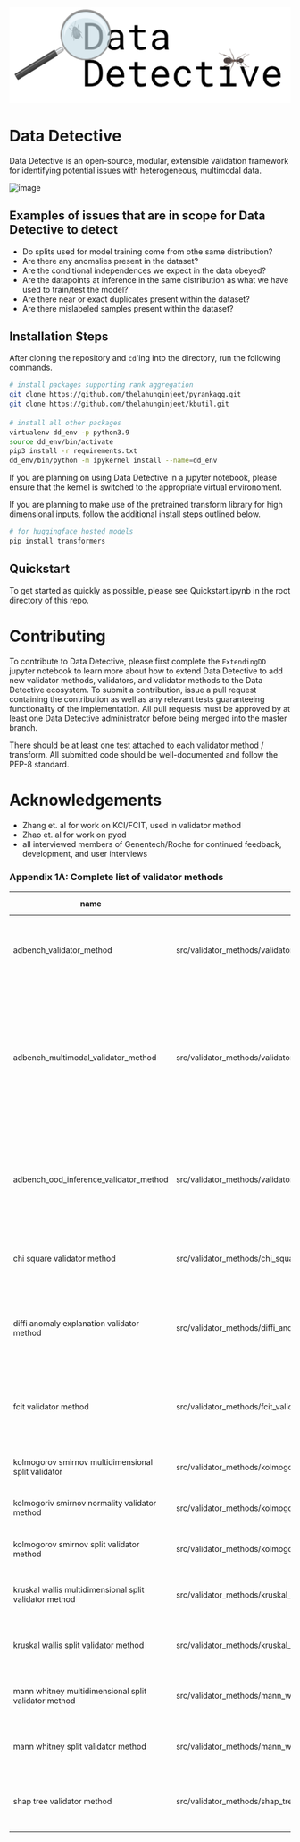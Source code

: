 ![Data Detective logo](DD_im.png)

# Data Detective

Data Detective is an open-source, modular, extensible validation framework for identifying potential issues with heterogeneous, multimodal data.

![image](https://github.com/gred-ecdi/datadetective/assets/97565124/53b70eab-3b38-44e9-bafa-ff660d959f7e)

## Examples of issues that are in scope for Data Detective to detect
- Do splits used for model training come from othe same distribution?
- Are there any anomalies present in the dataset?
- Are the conditional independences we expect in the data obeyed?
- Are the datapoints at inference in the same distribution as what we have used to train/test the model?
- Are there near or exact duplicates present within the dataset?
- Are there mislabeled samples present within the dataset?

## Installation Steps
After cloning the repository and `cd`'ing into the directory, run the following commands. 

```bash
# install packages supporting rank aggregation
git clone https://github.com/thelahunginjeet/pyrankagg.git
git clone https://github.com/thelahunginjeet/kbutil.git

# install all other packages
virtualenv dd_env -p python3.9 
source dd_env/bin/activate
pip3 install -r requirements.txt
dd_env/bin/python -m ipykernel install --name=dd_env 
```

If you are planning on using Data Detective in a jupyter notebook, please ensure that the kernel is switched to the appropriate virtual environoment.

If you are planning to make use of the pretrained transform library for high dimensional inputs, follow the additional install steps outlined below.

```bash
# for huggingface hosted models
pip install transformers

```

## Quickstart

To get started as quickly as possible, please see Quickstart.ipynb in the root directory of this repo.



# Contributing

To contribute to Data Detective, please first complete the `ExtendingDD` jupyter notebook to learn more about 
how to extend Data Detective to add new validator methods, validators, and validator methods to the Data Detective 
ecosystem. To submit a contribution, issue a pull request containing the contribution as well as any relevant
tests guaranteeing functionality of the implementation. All pull requests must be approved by at least one Data Detective 
administrator before being merged into the master branch. 

There should be at least one test attached to each validator method / transform. All submitted code should be 
well-documented and follow the PEP-8 standard. 

# Acknowledgements

- Zhang et. al for work on KCI/FCIT, used in validator method
- Zhao et. al for work on pyod
- all interviewed members of Genentech/Roche for continued feedback, development, and user interviews

### Appendix 1A: Complete list of validator methods

| name | path | method description | data types | operable split types | 
| ---- | ---- | ------------------ | ---------- | -------------------- | 
| adbench_validator_method | src/validator_methods/validator_method_factories/adbench_validator_method_factory.py | factory generating adbench methods that perform anomaly detection | multidimensional data | entire set | 
| adbench_multimodal_validator_method | src/validator_methods/validator_method_factories/adbench_multimodal_validator_method_factory.py | factory generating adbench methods that perform anomaly detection by concatenating all multidimensional columns first to be able to draw conclusions jointly from the data | multidimensional data | entire set | 
| adbench_ood_inference_validator_method | src/validator_methods/validator_method_factories/adbench_ood_inference_validator_method_factory.py | factory generating methods that perform ood testing given a source set and a target/inference set using adbench emthods | multidimensional data | inference_set, everything_but_inference_set | 
| chi square validator method | src/validator_methods/chi_square_validator_method.py | chi square test for testing CI assumptions between two categorical variables | categorical data | entire_set |
| diffi anomaly explanation validator method | src/validator_methods/diffi_anomaly_explanation_validator_method.py | A validator method for explainable anomaly detection using the DIFFI feature importance method. | multidimensional | entire_set |
| fcit validator method | src/validator_methods/fcit_validator_method.py | A method for determining conditionanl independence of two multidimensional vectors given a third. | continuous, categorical, or multidimensional | entire_set |
| kolmogorov smirnov multidimensional split validator | src/validator_methods/kolmogorov_smirnov_multidimensional_split_validator_method.py | KS testing over multidimensional data for split covariate shift. | multidimensional | entire_set |
| kolmogoriv smirnov normality validator method | src/validator_methods/kolmogorov_smirnov_normality_validator_method.py | KS testing over continuous data for normality assumption. | continuous | entire_set | 
| kolmogorov smirnov split validator method | src/validator_methods/kolmogorov_smirnov_split_validator_method.py | KS testing over continuous data for split covariate shift. |  continuous | entire_set |  
| kruskal wallis multidimensional split validator method | src/validator_methods/kruskal_wallis_multidimensional_split_validator_method.py | kruskal wallis testing over multidimensional data for split covariate shift. | multidimensional | entire_set | 
| kruskal wallis split validator method | src/validator_methods/kruskal_wallis_split_validator_method.py | kruskal wallis testing over continuous data for split covariate shift. | continuous | entire_set |  
| mann whitney multidimensional split validator method | src/validator_methods/mann_whitney_multidimensional_split_validator_method.py | mann whitney testing over multidimensional data for split covariate shift. | multidimensional | entire_set |
| mann whitney split validator method | src/validator_methods/mann_whitney_split_validator_method.py | mann whitney testing over continuous data for split covariate shift. | continuous | entire_set |  
| shap tree validator method | src/validator_methods/shap_tree_validator_method.py |     A validator method for explainable anomaly detection using Shapley values. | multidimensional | entire_set | 

